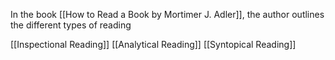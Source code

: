 In the book [[How to Read a Book by Mortimer J. Adler]], the author outlines the different types of reading

[[Inspectional Reading]]
[[Analytical Reading]]
[[Syntopical Reading]]